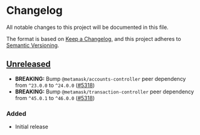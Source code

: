 # Changelog

All notable changes to this project will be documented in this file.

The format is based on [Keep a Changelog](https://keepachangelog.com/en/1.0.0/),
and this project adheres to [Semantic Versioning](https://semver.org/spec/v2.0.0.html).

## [Unreleased]

- **BREAKING:** Bump `@metamask/accounts-controller` peer dependency from `^23.0.0` to `^24.0.0` ([#5318](https://github.com/MetaMask/core/pull/5318))
- **BREAKING:** Bump `@metamask/transaction-controller` peer dependency from `^45.0.1` to `^46.0.0` ([#5318](https://github.com/MetaMask/core/pull/5318))

### Added

- Initial release

[Unreleased]: https://github.com/MetaMask/core/
